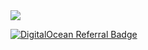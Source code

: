 <img align="center" src="https://github-readme-stats.vercel.app/api?username=IngRivera91&show_icons=true"/>

[![DigitalOcean Referral Badge](https://web-platforms.sfo2.cdn.digitaloceanspaces.com/WWW/Badge%201.svg)](https://www.digitalocean.com/?refcode=fbcc32e9277f&utm_campaign=Referral_Invite&utm_medium=Referral_Program&utm_source=badge)
